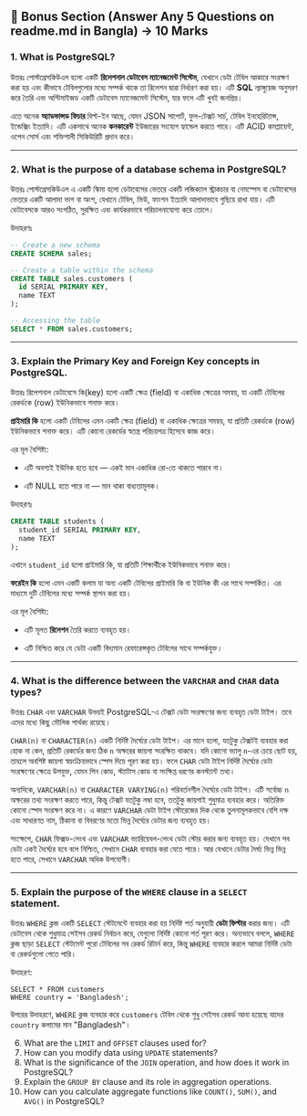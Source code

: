 
## **📂 Bonus Section (Answer Any 5 Questions on readme.md in Bangla) → 10 Marks**


### 1. What is PostgreSQL?

উত্তরঃ পোস্টগ্রেসকিউএল হলো একটি **রিলেশনাল ডেটাবেস ম্যানেজমেন্ট সিস্টেম**, যেখানে ডেটা টেবিল আকারে সংরক্ষণ করা হয় এবং কীভাবে টেবিলগুলোর মধ্যে সম্পর্ক থাকে তা রিলেশন দ্বারা নির্ধারণ করা হয়। এটি **SQL** ল্যাঙ্গুয়েজ অনুসরণ করে তৈরি এবং অপ্টিমাইজড একটি ডেটাবেস ম্যানেজমেন্ট সিস্টেম, যার ফলে এটি খুবই জনপ্রিয়।

এতে অনেক **অ্যাডভান্সড ফিচার** বিল্ট-ইন আছে, যেমন JSON সাপোর্ট, ফুল-টেক্সট সার্চ, টেবিল ইনহেরিট্যান্স, ইন্ডেক্সিং ইত্যাদি। এটি একসাথে অনেক **কনকারেন্ট** ইউজারের সংযোগ হ্যান্ডেল করতে পারে। এটি ACID কমপ্লায়েন্ট, ওপেন সোর্স এবং শক্তিশালী সিকিউরিটি প্রদান করে।

----------

### 2. What is the purpose of a database schema in PostgreSQL?

উত্তরঃ পোস্টগ্রেসকিউএল এ একটি স্কিমা হলো ডেটাবেসের ভেতরে একটি লজিক্যাল স্ট্রাকচার বা নেমস্পেস বা ডেটাবেসের ভেতরে একটি আলাদা ভাগ বা অংশ, যেখানে টেবিল, ভিউ, ফাংশন ইত্যাদি আলাদাভাবে গুছিয়ে রাখা যায়। 
এটি ডেটাবেসকে আরও সংগঠিত, সুরক্ষিত এবং কার্যকরভাবে পরিচালনাযোগ্য করে তোলে।

উদাহরণঃ

```sql
-- Create a new schema
CREATE SCHEMA sales;

-- Create a table within the schema
CREATE TABLE sales.customers (
  id SERIAL PRIMARY KEY,
  name TEXT
);

-- Accessing the table
SELECT * FROM sales.customers;
```

-------------

### 3. Explain the **Primary Key** and **Foreign Key** concepts in PostgreSQL.

উত্তরঃ রিলেশনাল ডেটাবেসে কি(key) হলো একটি ক্ষেত্র (field) বা একাধিক ক্ষেত্রের সমন্বয়, যা একটি টেবিলের রেকর্ডকে (row) ইউনিকভাবে শনাক্ত করে।

**প্রাইমারি কি** হলো একটি টেবিলের এমন একটি ক্ষেত্র (field) বা একাধিক ক্ষেত্রের সমন্বয়, যা প্রতিটি রেকর্ডকে (row) ইউনিকভাবে শনাক্ত করে। এটি কোনো রেকর্ডের স্বতন্ত্র পরিচয়পত্র হিসেবে কাজ করে।

এর মূল বৈশিষ্ট্য:

- এটি অবশ্যই ইউনিক হতে হবে — একই মান একাধিক রো-তে থাকতে পারবে না।

- এটি NULL হতে পারে না — মান থাকা বাধ্যতামূলক।

উদাহরণঃ

```sql
CREATE TABLE students (
  student_id SERIAL PRIMARY KEY,
  name TEXT
);
```
এখানে `student_id` হলো প্রাইমারি কি, যা প্রতিটি শিক্ষার্থীকে ইউনিকভাবে শনাক্ত করে।


**ফরেইন কি** হলো এমন একটি কলাম যা অন্য একটি টেবিলের প্রাইমারি কি বা ইউনিক কী এর সাথে সম্পর্কিত।
এর মাধ্যমে দুটি টেবিলের মধ্যে সম্পর্ক স্থাপন করা হয়।

এর মূল বৈশিষ্ট্য:

- এটি মূলত **রিলেশন** তৈরি করতে ব্যবহৃত হয়।

- এটি নিশ্চিত করে যে ডেটা একটি বিদ্যমান রেফারেন্সকৃত টেবিলের সাথে সম্পর্কযুক্ত।

----------

### 4. What is the difference between the `VARCHAR` and `CHAR` data types?

উত্তরঃ `CHAR` এবং `VARCHAR` উভয়ই PostgreSQL-এ টেক্সট ডেটা সংরক্ষণের জন্য ব্যবহৃত ডেটা টাইপ। তবে এদের মধ্যে কিছু মৌলিক পার্থক্য রয়েছে।

`CHAR(n)` বা `CHARACTER(n)` একটি নির্দিষ্ট দৈর্ঘ্যের ডেটা টাইপ। এর মানে হলো, যতটুকু টেক্সটই ব্যবহার করা হোক না কেন, প্রতিটি রেকর্ডের জন্য ঠিক `n` অক্ষরের জায়গা সংরক্ষিত থাকবে। যদি কোনো ভ্যালু `n`-এর চেয়ে ছোট হয়, তাহলে অবশিষ্ট জায়গা স্বয়ংক্রিয়ভাবে স্পেস দিয়ে পূরণ করা হয়। ফলে `CHAR` ডেটা টাইপ নির্দিষ্ট দৈর্ঘ্যের ডেটা সংরক্ষণের ক্ষেত্রে উপযুক্ত, যেমন পিন কোড, স্ট্যাটাস কোড বা সংক্ষিপ্ত ধরণের কনস্ট্যান্ট তথ্য।

অন্যদিকে, `VARCHAR(n)` বা `CHARACTER VARYING(n)` পরিবর্তনশীল দৈর্ঘ্যের ডেটা টাইপ। এটি সর্বোচ্চ `n` অক্ষরের তথ্য সংরক্ষণ করতে পারে, কিন্তু টেক্সট যতটুকু লম্বা হবে, ততটুকু জায়গাই শুধুমাত্র ব্যবহার করে। অতিরিক্ত কোনো স্পেস সংরক্ষণ করে না। এ কারণে `VARCHAR` ডেটা টাইপ স্টোরেজের দিক থেকে তুলনামূলকভাবে বেশি দক্ষ এবং সাধারণত নাম, ঠিকানা বা বিবরণের মতো ভিন্ন দৈর্ঘ্যের ডেটার জন্য ব্যবহৃত হয়।

সংক্ষেপে, `CHAR` ফিক্সড-লেংথ এবং `VARCHAR` ভ্যারিয়েবল-লেংথ ডেটা স্টোর করার জন্য ব্যবহৃত হয়। যেখানে সব ডেটা একই দৈর্ঘ্যের হবে বলে নিশ্চিত, সেখানে `CHAR` ব্যবহার করা যেতে পারে। আর যেখানে ডেটার দৈর্ঘ্য ভিন্ন ভিন্ন হতে পারে, সেখানে `VARCHAR` অধিক উপযোগী।

----

### 5. Explain the purpose of the `WHERE` clause in a `SELECT` statement.

উত্তরঃ `WHERE` ক্লজ একটি `SELECT` স্টেটমেন্টে ব্যবহার করা হয় নির্দিষ্ট শর্ত অনুযায়ী **ডেটা ফিল্টার** করার জন্য। এটি ডেটাবেস থেকে শুধুমাত্র সেইসব রেকর্ড নির্বাচন করে, যেগুলো নির্দিষ্ট কোনো শর্ত পূরণ করে। অন্যভাবে বললে, `WHERE` ক্লজ ছাড়া `SELECT` স্টেটমেন্ট পুরো টেবিলের সব রেকর্ড রিটার্ন করে, কিন্তু `WHERE` ব্যবহার করলে আমরা নির্দিষ্ট ডেটা বা রেকর্ডগুলো পেতে পারি।

উদাহরণ:

```sql'
SELECT * FROM customers
WHERE country = 'Bangladesh';
```

উপরের উদাহরণে, `WHERE` ক্লজ ব্যবহার করে `customers` টেবিল থেকে শুধু সেইসব রেকর্ড আনা হয়েছে যাদের `country` কলামের মান "Bangladesh"।

6. What are the `LIMIT` and `OFFSET` clauses used for?
7. How can you modify data using `UPDATE` statements?
8. What is the significance of the `JOIN` operation, and how does it work in PostgreSQL?
9. Explain the `GROUP BY` clause and its role in aggregation operations.
10. How can you calculate aggregate functions like `COUNT()`, `SUM()`, and `AVG()` in PostgreSQL?

